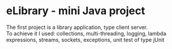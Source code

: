 # eLibrary - mini Java project

The first project is a library application, type client server.  
To achieve it I used: collections, multi-threading, logging, lambda expressions, streams, sockets, exceptions, unit test of type jUnit
